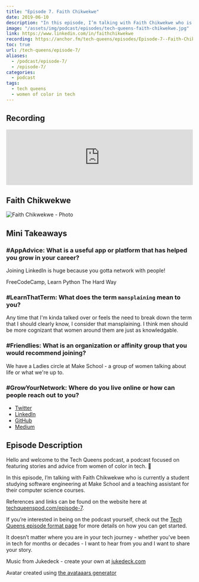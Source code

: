 ```yaml
---
title: "Episode 7. Faith Chikwekwe"
date: 2019-06-10
description: "In this episode, I’m talking with Faith Chikwekwe who is currently a student studying software engineering at Make School and a teaching assistant for their computer science courses."
image: "/assets/img/podcast/episodes/tech-queens-faith-chikwekwe.jpg"
link: https://www.linkedin.com/in/faithchikwekwe
recording: https://anchor.fm/tech-queens/episodes/Episode-7--Faith-Chikwekwe-e42bip
toc: true
url: /tech-queens/episode-7/
aliases:
  - /podcast/episode-7/
  - /episode-7/
categories:
  - podcast
tags:
  - tech queens
  - women of color in tech
---
```


## Recording

<iframe loading="lazy" src="https://anchor.fm/tech-queens/embed/episodes/Episode-7--Faith-Chikwekwe-e42bip/a-afee9p" frameborder="0" scrolling="no" class="mt-1-sm" width="100%" height="auto"></iframe>

## Faith Chikwekwe

![Faith Chikwekwe - Photo](https://i.imgur.com/nQ8xZc6.jpg)

## Mini Takeaways

### **#AppAdvice**: What is a useful app or platform that has helped you grow in your career?

Joining LinkedIn is huge because you gotta network with people!

FreeCodeCamp, Learn Python The Hard Way

### **#LearnThatTerm**: What does the term `mansplaining` mean to you?

Any time that I'm kinda talked over or feels the need to break down the term that I should clearly know, I consider that mansplaining. I think men should be more cognizant that women around them are just as knowledgable.

### **#Friendlies**: What is an organization or affinity group that you would recommend joining?

We have a Ladies circle at Make School - a group of women talking about life or what we're up to.

### **#GrowYourNetwork**: Where do you live online or how can people reach out to you?

- [Twitter](https://twitter.com/faithchikwekwe)
- [LinkedIn](https://www.linkedin.com/in/faithchikwekwe)
- [GitHub](https://github.com/fchikwekwe)
- [Medium](https://medium.com/@faith.chikwekwe)

## Episode Description

Hello and welcome to the Tech Queens podcast, a podcast focused on featuring stories and advice from women of color in tech. 👑

In this episode, I’m talking with Faith Chikwekwe who is currently a student studying software engineering at Make School and a teaching assistant for their computer science courses.

References and links can be found on the website here at [techqueenspod.com/episode-7](https://techqueenspod.com/episode-7).

If you’re interested in being on the podcast yourself, check out the [Tech Queens episode format page](https://techqueenspod.com/episode-format) for more details on how you can get started.

It doesn’t matter where you are in your tech journey - whether you've been in tech for months or decades - I want to hear from you and I want to share your story.

Music from Jukedeck - create your own at [jukedeck.com](https://jukedeck.com)

Avatar created using [the avataaars generator](https://getavataaars.com/)
